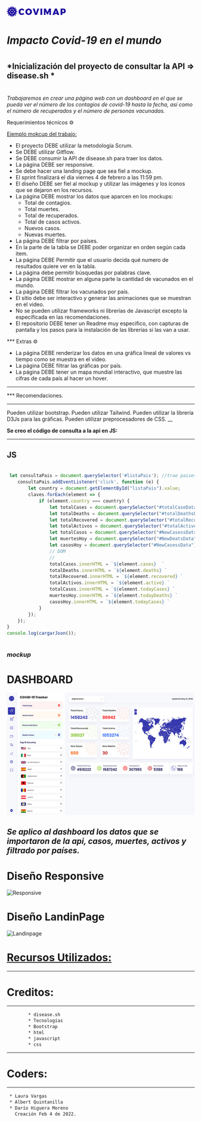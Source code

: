 # ![DASHBOARD](images/logo.png)
#
# *Impacto Covid-19 en el mundo*

#
## *Inicialización del proyecto de consultar la **API => disease.sh** *   
#
#

*Trabajaremos en crear una página web con un dashboard en el que se pueda ver el número de los contagios de covid-19 hasta la fecha, así como el número de recuperados y el número de personas vacunadas.*

Requerimientos técnicos ⚙️

[Ejemplo mokcup del trabajo:](https://github.com/AndresEstebanPatino/recursos-app-covid/blob/4368c5ccaf066455ad0796b668e2414d6d32e079/mockups/Tracker-2.png)
 

* El proyecto DEBE utilizar la metodología Scrum.
* Se DEBE utilizar Gitflow.
* Se DEBE consumir la API de disease.sh para traer los datos.
* La página DEBE ser responsive.
* Se debe hacer una landing page que sea fiel a mockup.
* El sprint finalizará el día viernes 4 de febrero a las 11:59 pm.
* El diseño DEBE ser fiel al mockup y utilizar las imágenes y los íconos que se dejaron en los recursos.
* La página DEBE mostrar los datos que aparcen en los mockups:
  * Total de contagios.
  * Total muertes.
  * Total de recuperados.
  * Total de casos activos.
  * Nuevos casos.
  * Nuevas muertes.
* La página DEBE filtrar por países.
* En la parte de la tabla se DEBE poder organizar en orden según cada item.
* La página DEBE Permitir que el usuario decida qué numero de resultados quiere ver en la tabla.
* La página debe permitir búsquedas por palabras clave.
* La página DEBE mostrar en alguna parte la cantidad de vacunados en el mundo.
* La página DEBE filtrar los vacunados por país.
* El sitio debe ser interactivo y generar las animaciones que se muestran en el video.
* No se pueden utilizar frameworks ni librerías de Javascript excepto la especificada en las recomendaciones.
* El repositorio DEBE tener un Readme muy específico, con capturas de pantalla y los pasos para la instalación de las librerías si las van a usar.
​

*** Extras ⚙️

*  La página DEBE renderizar los datos en una gráfica lineal de valores vs tiempo como se muestra en el video.
* La página DEBE filtrar las gráficas por país.
* La página DEBE tener un mapa mundial interactivo, que muestre las cifras de cada país al hacer un hover.
​
____
*** Recomendaciones.
____
Pueden utilizar bootstrap.
Pueden utilizar Tailwind.
Pueden utilizar la librería D3Js para las gráficas.
Pueden utilizar preprocesadores de CSS.
__

**Se creo el código de consulta a la api en JS:**

---
JS
---

```javascript

 let consultaPais = document.querySelector('#listaPais'); //trae paises
    consultaPais.addEventListener('click', function (e) {
        let country = document.getElementById("listaPais").value;
        claves.forEach(element => {
            if (element.country === country) {
                let totalCases = document.querySelector("#totalCaseData-2");
                let totalDeaths = document.querySelector("#totalDeathsData");
                let totalRecovered = document.querySelector("#totalRecoveredData");
                let totalActivos = document.querySelector("#totalActiveData");
                let totalCasos = document.querySelector("#NewCasessData");
                let muertesHoy = document.querySelector("#NewDeatsData")
                let casosHoy = document.querySelector("#NewCasessData")
                // DOM
                //
                totalCases.innerHTML = `${element.cases}  `
                totalDeaths.innerHTML = `${element.deaths} `
                totalRecovered.innerHTML = `${element.recovered} `
                totalActivos.innerHTML = `${element.active} `
                totalCasos.innerHTML = `${element.todayCases} `
                muertesHoy.innerHTML = `${element.todayDeaths} `
                casosHoy.innerHTML = `${element.todayCases} `
            }
        });
    });
}
console.log(cargarJson());
``` 
#
#
### *mockup*
#
# DASHBOARD
![Mookup Dashboard](/images/tracker1.jpg)

## *Se aplico al dashboard los datos que se importaron de la api, casos, muertes, activos y  **filtrado por países.***

#
# Diseño Responsive
![Responsive](https://raw.githubusercontent.com/AndresEstebanPatino/recursos-app-covid/main/mockups/Responsive.png)

# Diseño LandinPage
![Landinpage](https://raw.githubusercontent.com/AndresEstebanPatino/recursos-app-covid/main/mockups/home-1.png)

#

# [Recursos Utilizados:](https://github.com/AndresEstebanPatino/recursos-app-covid)

---
# Creditos:
---

```  
        * disease.sh
        * Tecnologías
        * Bootstrap
        * html
        * javascript
        * css
```
---
# Coders:
---

```
 * Laura Vargas
 * Albert Quintanilla
 * Darío Higuera Moreno
   Creación Feb 4 de 2022.
```





